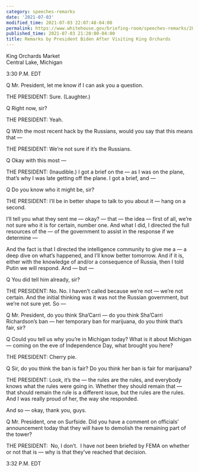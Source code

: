 ```yaml
---
category: speeches-remarks
date: '2021-07-03'
modified_time: 2021-07-03 22:07:48-04:00
permalink: https://www.whitehouse.gov/briefing-room/speeches-remarks/2021/07/03/remarks-by-president-biden-after-visiting-king-orchards/
published_time: 2021-07-03 21:20:00-04:00
title: Remarks by President Biden After Visiting King Orchards
---
```

 
King Orchards Market  
Central Lake, Michigan

3:30 P.M. EDT

Q Mr. President, let me know if I can ask you a question.

THE PRESIDENT: Sure. (Laughter.)

Q Right now, sir?

THE PRESIDENT: Yeah.

Q With the most recent hack by the Russians, would you say that this
means that —

THE PRESIDENT: We’re not sure if it’s the Russians.

Q Okay with this most —

THE PRESIDENT: (Inaudible.) I got a brief on the — as I was on the
plane, that’s why I was late getting off the plane. I got a brief, and —

Q Do you know who it might be, sir?

THE PRESIDENT: I’ll be in better shape to talk to you about it — hang on
a second.

I’ll tell you what they sent me — okay? — that — the idea — first of
all, we’re not sure who it is for certain, number one. And what I did, I
directed the full resources of the — of the government to assist in the
response if we determine —

And the fact is that I directed the intelligence community to give me a
— a deep dive on what’s happened, and I’ll know better tomorrow. And if
it is, either with the knowledge of and/or a consequence of Russia, then
I told Putin we will respond. And — but —

Q You did tell him already, sir?

THE PRESIDENT: No. No. I haven’t called because we’re not — we’re not
certain. And the initial thinking was it was not the Russian government,
but we’re not sure yet. So —

Q Mr. President, do you think Sha’Carri — do you think Sha’Carri
Richardson’s ban — her temporary ban for marijuana, do you think that’s
fair, sir?

Q Could you tell us why you’re in Michigan today? What is it about
Michigan — coming on the eve of Independence Day, what brought you here?

THE PRESIDENT: Cherry pie.

Q Sir, do you think the ban is fair? Do you think her ban is fair for
marijuana?

THE PRESIDENT: Look, it’s the — the rules are the rules, and everybody
knows what the rules were going in. Whether they should remain that —
that should remain the rule is a different issue, but the rules are the
rules. And I was really proud of her, the way she responded.

And so — okay, thank you, guys.

Q Mr. President, one on Surfside. Did you have a comment on officials’
announcement today that they will have to demolish the remaining part of
the tower?

THE PRESIDENT:  No, I don’t.  I have not been briefed by FEMA on whether
or not that is — why is that they’ve reached that decision.

3:32 P.M. EDT
